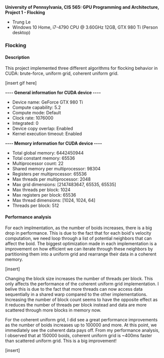 **University of Pennsylvania, CIS 565: GPU Programming and Architecture,
Project 1 - Flocking**

* Trung Le
* Windows 10 Home, i7-4790 CPU @ 3.60GHz 12GB, GTX 980 Ti (Person desktop)

### Flocking

#### Description

This project implemented three different algorithms for flocking behavior in CUDA: brute-force, uniform grid, coherent uniform grid.

[insert gif here]

**---- General information for CUDA device ----**
- Device name: GeForce GTX 980 Ti
- Compute capability: 5.2
- Compute mode: Default
- Clock rate: 1076000
- Integrated: 0
- Device copy overlap: Enabled
- Kernel execution timeout: Enabled
 
**---- Memory information for CUDA device ----**

- Total global memory: 6442450944
- Total constant memory: 65536
- Multiprocessor count: 22
- Shared memory per multiprocessor: 98304
- Registers per multiprocessor: 65536
- Max threads per multiprocessor: 2048
- Max grid dimensions: [2147483647, 65535, 65535]
- Max threads per block: 1024
- Max registers per block: 65536
- Max thread dimensions: [1024, 1024, 64]
- Threads per block: 512


#### Performance analysis

For each implmentation, as the number of boids increases, there is a big drop in performance. This is due to the fact that for each boid's velocity computation, we need loop through a list of potential neighbors that can affect the boid. The biggest optimization made in each implementation is a improvement on how efficient we can iterate through these neighbors by partitioning them into a uniform grid and rearrange their data in a coherent memory.

[insert]

Changing the block size increases the number of threads per block. This only affects the performance of the coherent uniform grid implementation. I belive this is due to the fact that more threads can now access data sequentially in a shared warp compared to the other implementations. Increasing the number of block count seems to have the opposite effect as it reduces the number of threads per block instead and data are more scattered through more blocks in memory now.

For the coherent uniform grid, I did see a great performance improvements as the number of boids increases up to 100000 and more. At this point, we immediately see the coherent data pays off. From my performance analysis, I observed that at 150000 boids, coherent uniform grid is ~400ms faster than scattered uniform grid. This is a big improvement!

[insert]
